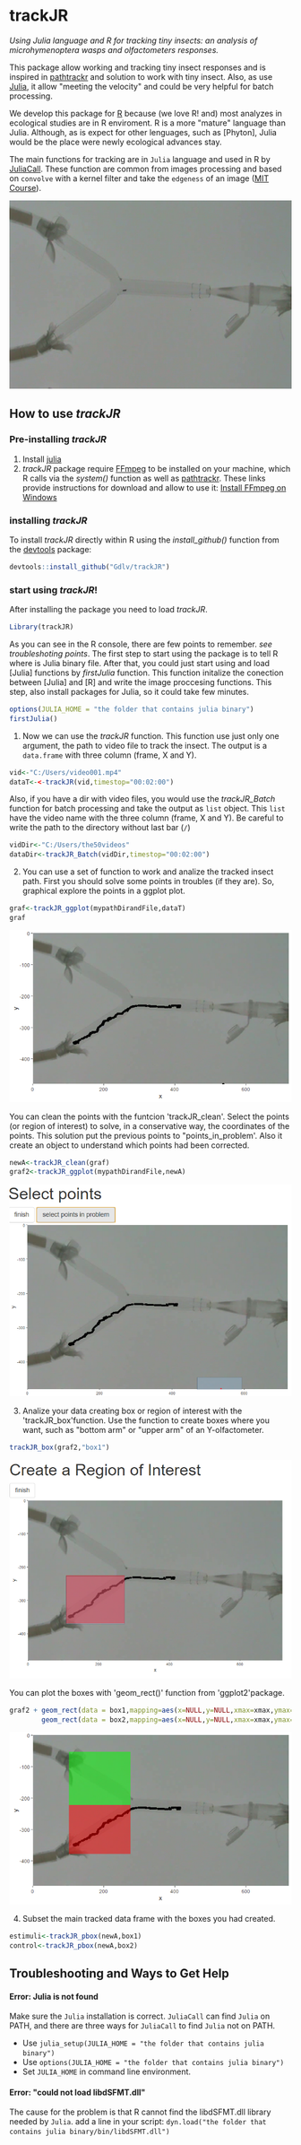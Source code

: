 # trackJR

*Using Julia language and R for tracking tiny insects: an analysis of microhymenoptera wasps and olfactometers responses.*

This package allow working and tracking tiny insect responses and is inspired in [pathtrackr](https://aharmer.github.io/pathtrackr/) and solution to work with tiny insect. Also, as use [Julia](https://julialang.org), it allow "meeting the velocity" and could be very helpful for batch processing.

We develop this package for [R](https://cran.r-project.org/) because (we love R! and) most analyzes in ecological studies are in R enviroment. R is a more "mature" language than Julia. Although, as is expect for other lenguages, such as [Phyton], Julia would be the place were newly ecological advances stay.

The main functions for tracking are in `Julia` language and used in R by [JuliaCall](https://cran.r-project.org/package=JuliaCall). These function are common from images processing and based on `convolve` with a kernel filter and take the `edgeness` of an image ([MIT Course](https://computationalthinking.mit.edu/Fall20/)).

![window](figs/00000212.png)

## How to use *trackJR*

### Pre-installing *trackJR*
1) Install [julia](https://julialang.org)
2) *trackJR* package require [FFmpeg](https://ffmpeg.org) to be installed on your machine, which R calls via the *system()* function as well as [pathtrackr](https://aharmer.github.io/pathtrackr/). These links provide instructions for download and allow to use it: [Install FFmpeg on Windows](http://www.wikihow.com/Install-FFmpeg-on-Windows)

### installing *trackJR*

To install *trackJR* directly within R using the *install\_github()* function from the [devtools](https://www.rstudio.com/products/rpackages/devtools/) package:

``` r
devtools::install_github("Gdlv/trackJR")
```
### start using *trackJR*!
After installing the package you need to load *trackJR*. 

``` r
Library(trackJR)
```
As you can see in the R console, there are few points to remember. *see troubleshoting points*.
The first step to start using the package is to tell R where is Julia binary file. After that, you could just start using and load [Julia] functions by *firstJulia* function. This function initalize the conection between [Julia] and [R] and write the image proccesing functions. This step, also install packages for Julia, so it could take few minutes. 
``` r
options(JULIA_HOME = "the folder that contains julia binary")
firstJulia()
```
1) Now we can use the *trackJR* function. This function use just only one argument, the path to video file to track the insect. The output is a `data.frame` with three column (frame, X and Y). 
``` r
vid<-"C:/Users/video001.mp4" 
dataT<-<-trackJR(vid,timestop="00:02:00")
```
Also, if you have a dir with video files, you would use the *trackJR_Batch* function for batch processing and take the output as `list` object. This `list` have the video name with the three column (frame, X and Y). Be careful to write the path to the directory without last bar (`/`)
``` r
vidDir<-"C:/Users/the50videos" 
dataDir<-trackJR_Batch(vidDir,timestop="00:02:00")
```
2) You can use a set of function to work and analize the tracked insect path. First you should solve some points in troubles (if they are). So, graphical explore the points in a ggplot plot.

``` r
graf<-trackJR_ggplot(mypathDirandFile,dataT)
graf
``` 
![window](figs/plot1.png)

You can clean the points with the funtcion 'trackJR_clean'. Select the points (or region of interest) to solve, in a conservative way, the coordinates of the points. This solution put the previous points to "points_in_problem'. Also it create an object to understand which points had been corrected.
``` r
newA<-trackJR_clean(graf)
graf2<-trackJR_ggplot(mypathDirandFile,newA)
``` 
![window](figs/plot2.png)

3) Analize your data creating box or region of interest with the 'trackJR_box'function. Use the function to create boxes where you want, such as "bottom arm" or "upper arm" of an Y-olfactometer.
``` r
trackJR_box(graf2,"box1")
``` 
![window](figs/plot3.png)

You can plot the boxes with 'geom_rect()' function from 'ggplot2'package. 
``` r
graf2 + geom_rect(data = box1,mapping=aes(x=NULL,y=NULL,xmax=xmax,ymax=ymax,xmin=xmin,ymin=ymin),fill="red",alpha=0.5)+
        geom_rect(data = box2,mapping=aes(x=NULL,y=NULL,xmax=xmax,ymax=ymax,xmin=xmin,ymin=ymin),fill="green",alpha=0.5)
```
![window](figs/Rplot4.png)

4) Subset the main tracked data frame with the boxes you had created.
``` r
estimuli<-trackJR_pbox(newA,box1)
control<-trackJR_pbox(newA,box2)
``` 



## Troubleshooting and Ways to Get Help

#### Error: Julia is not found

Make sure the `Julia` installation is correct.
`JuliaCall` can find `Julia` on PATH,
and there are three ways for `JuliaCall` to find `Julia` not on PATH.

- Use `julia_setup(JULIA_HOME = "the folder that contains julia binary")`
- Use `options(JULIA_HOME = "the folder that contains julia binary")`
- Set `JULIA_HOME` in command line environment.

#### Error: "could not load libdSFMT.dll"
The cause for the problem is that R cannot find the libdSFMT.dll library needed by `Julia`.
add a line in your script:
`dyn.load("the folder that contains julia binary/bin/libdSFMT.dll")`
